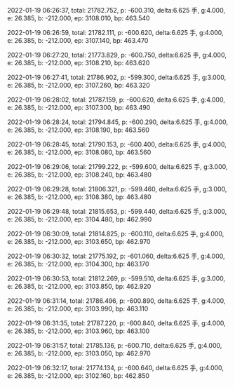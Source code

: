 2022-01-19 06:26:37, total: 21782.752, p: -600.310, delta:6.625 手, g:4.000, e: 26.385, b: -212.000, ep: 3108.010, bp: 463.540

2022-01-19 06:26:59, total: 21782.111, p: -600.620, delta:6.625 手, g:4.000, e: 26.385, b: -212.000, ep: 3107.140, bp: 463.470

2022-01-19 06:27:20, total: 21773.829, p: -600.750, delta:6.625 手, g:4.000, e: 26.385, b: -212.000, ep: 3108.210, bp: 463.620

2022-01-19 06:27:41, total: 21786.902, p: -599.300, delta:6.625 手, g:3.000, e: 26.385, b: -212.000, ep: 3107.260, bp: 463.320

2022-01-19 06:28:02, total: 21787.159, p: -600.620, delta:6.625 手, g:4.000, e: 26.385, b: -212.000, ep: 3107.300, bp: 463.490

2022-01-19 06:28:24, total: 21794.845, p: -600.290, delta:6.625 手, g:4.000, e: 26.385, b: -212.000, ep: 3108.190, bp: 463.560

2022-01-19 06:28:45, total: 21790.153, p: -600.400, delta:6.625 手, g:4.000, e: 26.385, b: -212.000, ep: 3108.080, bp: 463.560

2022-01-19 06:29:06, total: 21799.222, p: -599.600, delta:6.625 手, g:3.000, e: 26.385, b: -212.000, ep: 3108.240, bp: 463.480

2022-01-19 06:29:28, total: 21806.321, p: -599.460, delta:6.625 手, g:3.000, e: 26.385, b: -212.000, ep: 3108.380, bp: 463.480

2022-01-19 06:29:48, total: 21815.653, p: -599.440, delta:6.625 手, g:3.000, e: 26.385, b: -212.000, ep: 3104.480, bp: 462.990

2022-01-19 06:30:09, total: 21814.825, p: -600.110, delta:6.625 手, g:4.000, e: 26.385, b: -212.000, ep: 3103.650, bp: 462.970

2022-01-19 06:30:32, total: 21775.192, p: -601.060, delta:6.625 手, g:4.000, e: 26.385, b: -212.000, ep: 3104.300, bp: 463.170

2022-01-19 06:30:53, total: 21812.269, p: -599.510, delta:6.625 手, g:3.000, e: 26.385, b: -212.000, ep: 3103.850, bp: 462.920

2022-01-19 06:31:14, total: 21786.496, p: -600.890, delta:6.625 手, g:4.000, e: 26.385, b: -212.000, ep: 3103.990, bp: 463.110

2022-01-19 06:31:35, total: 21787.220, p: -600.840, delta:6.625 手, g:4.000, e: 26.385, b: -212.000, ep: 3103.960, bp: 463.100

2022-01-19 06:31:57, total: 21785.136, p: -600.710, delta:6.625 手, g:4.000, e: 26.385, b: -212.000, ep: 3103.050, bp: 462.970

2022-01-19 06:32:17, total: 21774.134, p: -600.640, delta:6.625 手, g:4.000, e: 26.385, b: -212.000, ep: 3102.160, bp: 462.850